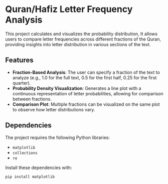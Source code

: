 # Quran/Hafiz Letter Frequency Analysis

This project calculates and visualizes the probability distribution, It allows users to compare letter frequencies across different fractions of the Quran, providing insights into letter distribution in various sections of the text.

## Features

- **Fraction-Based Analysis**: The user can specify a fraction of the text to analyze (e.g., 1.0 for the full text, 0.5 for the first half, 0.25 for the first quarter).
- **Probability Density Visualization**: Generates a line plot with a continuous representation of letter probabilities, allowing for comparison between fractions.
- **Comparison Plot**: Multiple fractions can be visualized on the same plot to observe how letter distributions vary.

## Dependencies

The project requires the following Python libraries:
- `matplotlib`
- `collections`
- `re`

Install these dependencies with:
```bash
pip install matplotlib
